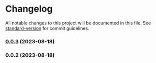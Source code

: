 # Changelog

All notable changes to this project will be documented in this file. See [standard-version](https://github.com/conventional-changelog/standard-version) for commit guidelines.

### [0.0.3](http://psl-tfs-vm2:8082/tfs/DefaultCollection/_git/evat-invoicer-bff-mvc/compare/v0.0.2...v0.0.3) (2023-08-18)

### 0.0.2 (2023-08-18)
